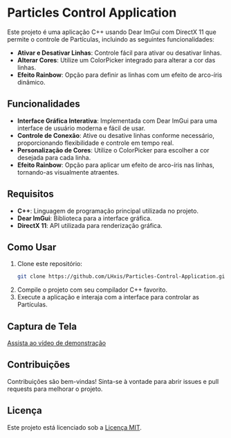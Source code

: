 # Particles Control Application

Este projeto é uma aplicação C++ usando Dear ImGui com DirectX 11 que permite o controle de Partículas, incluindo as seguintes funcionalidades:

- **Ativar e Desativar Linhas**: Controle fácil para ativar ou desativar linhas.
- **Alterar Cores**: Utilize um ColorPicker integrado para alterar a cor das linhas.
- **Efeito Rainbow**: Opção para definir as linhas com um efeito de arco-íris dinâmico.
  
## Funcionalidades

- **Interface Gráfica Interativa**: Implementada com Dear ImGui para uma interface de usuário moderna e fácil de usar.
- **Controle de Conexão**: Ative ou desative linhas conforme necessário, proporcionando flexibilidade e controle em tempo real.
- **Personalização de Cores**: Utilize o ColorPicker para escolher a cor desejada para cada linha.
- **Efeito Rainbow**: Opção para aplicar um efeito de arco-íris nas linhas, tornando-as visualmente atraentes.

## Requisitos

- **C++**: Linguagem de programação principal utilizada no projeto.
- **Dear ImGui**: Biblioteca para a interface gráfica.
- **DirectX 11**: API utilizada para renderização gráfica.

## Como Usar

1. Clone este repositório:
   ```sh
   git clone https://github.com/LHxis/Particles-Control-Application.git
   ```
2. Compile o projeto com seu compilador C++ favorito.
3. Execute a aplicação e interaja com a interface para controlar as Partículas.

## Captura de Tela

[Assista ao vídeo de demonstração](https://vimeo.com/952663396?share=copy)

## Contribuições

Contribuições são bem-vindas! Sinta-se à vontade para abrir issues e pull requests para melhorar o projeto.

## Licença

Este projeto está licenciado sob a [Licença MIT](LICENSE).

